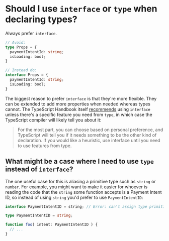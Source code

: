 # Should I use `interface` or `type` when declaring types?

Always prefer `interface`.

```ts
// Avoid:
type Props = {
  paymentIntentId: string;
  isLoading: bool;
}

// Instead do:
interface Props = {
  paymentIntentId: string;
  isLoading: bool;
}
```

The biggest reason to prefer `interface` is that they're more flexible.
They can be extended to add more properties when needed whereas types cannot.
The TypeScript Handbook itself [recommends](https://www.typescriptlang.org/docs/handbook/2/everyday-types.html#differences-between-type-aliases-and-interfaces) using `interface` unless there's a specific feature you need from `type`, in which case the TypeScript compiler will likely tell you about it:

> For the most part, you can choose based on personal preference, and TypeScript will tell you if it needs something to be the other kind of declaration. If you would like a heuristic, use interface until you need to use features from type.


## What might be a case where I need to use `type` instead of `interface`?

The one useful case for this is aliasing a primitive type such as `string` or `number`.
For example, you might want to make it easier for whoever is reading the code that the `string` some function accepts is a Payment Intent ID, so instead of using `string` you'd prefer to use `PaymentIntentID`:

```ts
interface PaymentIntentID = string; // Error: can't assign type primitive to an interface.

type PaymentIntentID = string;

function foo( intent: PaymentIntentID ) {
  // ...
}
```
